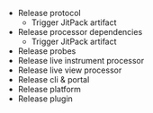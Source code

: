 - Release protocol
  - Trigger JitPack artifact
- Release processor dependencies
  - Trigger JitPack artifact
- Release probes
- Release live instrument processor
- Release live view processor
- Release cli & portal
- Release platform
- Release plugin
